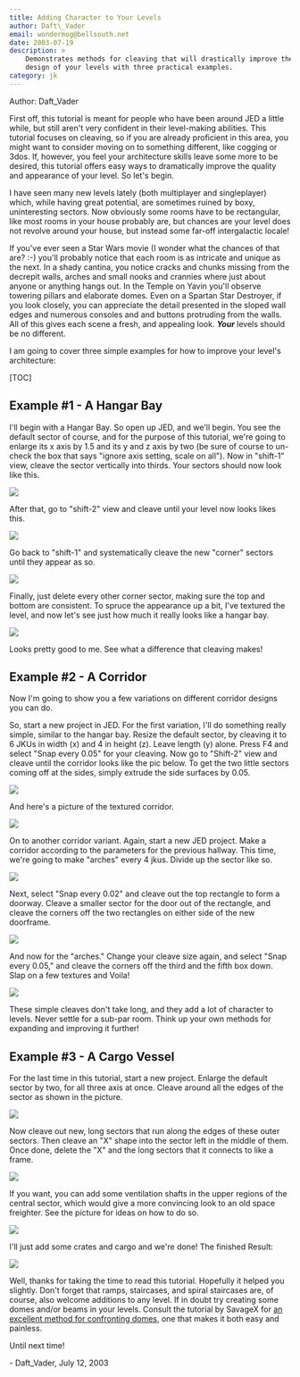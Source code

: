 ```yaml
---
title: Adding Character to Your Levels
author: Daft\_Vader
email: wondermog@bellsouth.net
date: 2003-07-19
description: >
    Demonstrates methods for cleaving that will drastically improve the visual 
    design of your levels with three practical examples.
category: jk
---
```


Author: Daft\_Vader

First off, this tutorial is meant for people who have been around JED a
little while, but still aren't very confident in their level-making
abilities. This tutorial focuses on cleaving, so if you are already
proficient in this area, you might want to consider moving on to
something different, like cogging or 3dos. If, however, you feel your
architecture skills leave some more to be desired, this tutorial offers
easy ways to dramatically improve the quality and appearance of your
level. So let's begin.

I have seen many new levels lately (both multiplayer and singleplayer)
which, while having great potential, are sometimes ruined by boxy,
uninteresting sectors. Now obviously some rooms have to be rectangular,
like most rooms in your house probably are, but chances are your level
does not revolve around your house, but instead some far-off
intergalactic locale\!

If you've ever seen a Star Wars movie (I wonder what the chances of that
are? :-) you'll probably notice that each room is as intricate and
unique as the next. In a shady cantina, you notice cracks and chunks
missing from the decrepit walls, arches and small nooks and crannies
where just about anyone or anything hangs out. In the Temple on Yavin
you'll observe towering pillars and elaborate domes. Even on a Spartan
Star Destroyer, if you look closely, you can appreciate the detail
presented in the sloped wall edges and numerous consoles and and buttons
protruding from the walls. All of this gives each scene a fresh, and
appealing look. ***Your*** levels should be no different.

I am going to cover three simple examples for how to improve your
level's architecture:

[TOC]


## Example \#1 - A Hangar Bay

I'll begin with a Hangar Bay. So open up JED, and we'll begin. You see
the default sector of course, and for the purpose of this tutorial,
we're going to enlarge its x axis by 1.5 and its y and z axis by two (be
sure of course to un-check the box that says "ignore axis setting, scale
on all"). Now in "shift-1" view, cleave the sector vertically into
thirds. Your sectors should now look like this.

![](tutpicone.gif)

After that, go to "shift-2" view and cleave until your level now looks
likes this.

![](tutpictwo.gif)

Go back to "shift-1" and systematically cleave the new "corner" sectors
until they appear as so.

![](tutpicthree.gif)

Finally, just delete every other corner sector, making sure the top and
bottom are consistent. To spruce the appearance up a bit, I've textured
the level, and now let's see just how much it really looks like a hangar
bay.

![](tutpicfour.jpg)

Looks pretty good to me. See what a difference that cleaving makes\!

  
## Example \#2 - A Corridor

Now I'm going to show you a few variations on different corridor designs
you can do.

So, start a new project in JED. For the first variation, I'll do
something really simple, similar to the hangar bay. Resize the default
sector, by cleaving it to 6 JKUs in width (x) and 4 in height (z). Leave
length (y) alone. Press F4 and select "Snap every 0.05" for your
cleaving. Now go to "Shift-2" view and cleave until the corridor looks
like the pic below. To get the two little sectors coming off at the
sides, simply extrude the side surfaces by 0.05.

![](tutpicfive.gif)

And here's a picture of the textured corridor.

![](tutpicsix.jpg)

On to another corridor variant. Again, start a new JED project. Make a
corridor according to the parameters for the previous hallway. This
time, we're going to make "arches" every 4 jkus. Divide up the sector
like so.

![](tutpicseven.gif)

Next, select "Snap every 0.02" and cleave out the top rectangle to form
a doorway. Cleave a smaller sector for the door out of the rectangle,
and cleave the corners off the two rectangles on either side of the new
doorframe.

![](tutpiceight.gif)

And now for the "arches." Change your cleave size again, and select
"Snap every 0.05," and cleave the corners off the third and the fifth
box down. Slap on a few textures and Voila\!

![](tutpicnine.jpg)

These simple cleaves don't take long, and they add a lot of character to
levels. Never settle for a sub-par room. Think up your own methods for
expanding and improving it further\!


## Example \#3 - A Cargo Vessel

For the last time in this tutorial, start a new project. Enlarge the
default sector by two, for all three axis at once. Cleave around all the
edges of the sector as shown in the picture.

![](tutpicten.gif)

Now cleave out new, long sectors that run along the edges of these outer
sectors. Then cleave an "X" shape into the sector left in the middle of
them. Once done, delete the "X" and the long sectors that it connects to
like a frame.

![](tutpiceleven.gif)

If you want, you can add some ventilation shafts in the upper regions of
the central sector, which would give a more convincing look to an old
space freighter. See the picture for ideas on how to do so.

![](tutpictwelve.gif)

I'll just add some crates and cargo and we're done\! The finished
Result:

![](tutpicthirteen.jpg)

Well, thanks for taking the time to read this tutorial. Hopefully it
helped you slightly. Don't forget that ramps, staircases, and spiral
staircases are, of course, also welcome additions to any level. If in
doubt try creating some domes and/or beams in your levels. Consult the
tutorial by SavageX for [an excellent method for confronting
domes](/tutorials/domes_by_hand/), one that makes it both easy and
painless.

Until next time\!

\- Daft\_Vader, July 12, 2003
